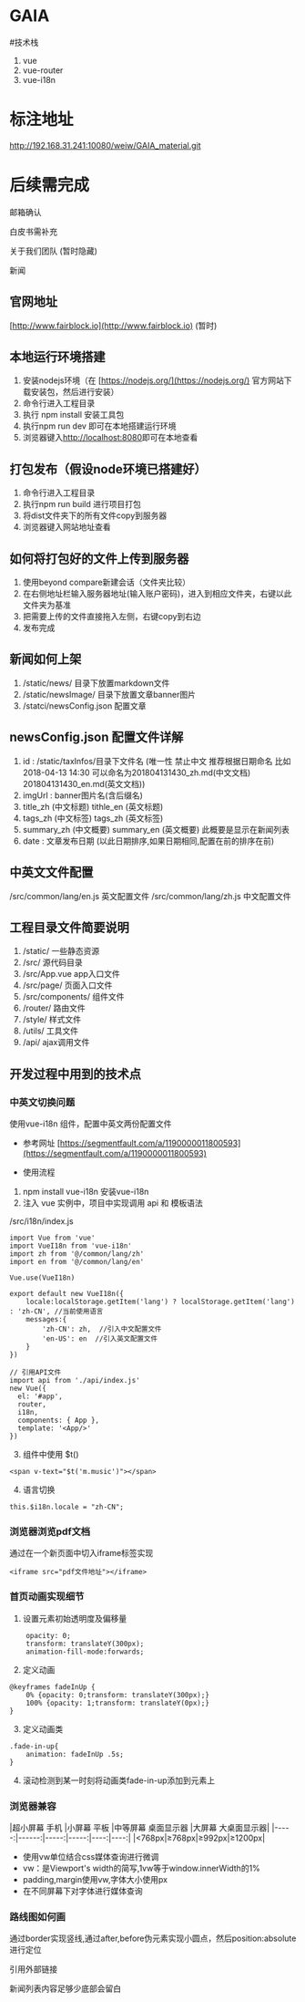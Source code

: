 # GAIA

#技术栈
1. vue
2. vue-router
3. vue-i18n

# 标注地址
http://192.168.31.241:10080/weiw/GAIA_material.git




# 后续需完成

邮箱确认

白皮书需补充

关于我们团队 (暂时隐藏)

新闻



## 官网地址
[http://www.fairblock.io](http://www.fairblock.io) (暂时)

## 本地运行环境搭建
1. 安装nodejs环境（在 [https://nodejs.org/](https://nodejs.org/) 官方网站下载安装包，然后进行安装）
2. 命令行进入工程目录 
3. 执行 npm install 安装工具包 
4. 执行npm run dev 即可在本地搭建运行环境
5. 浏览器键入[http://localhost:8080](http://localhost:8080)即可在本地查看

## 打包发布（假设node环境已搭建好）
1. 命令行进入工程目录
2. 执行npm run build 进行项目打包
3. 将dist文件夹下的所有文件copy到服务器
4. 浏览器键入网站地址查看

## 如何将打包好的文件上传到服务器
1. 使用beyond compare新建会话（文件夹比较）
2. 在右侧地址栏输入服务器地址(输入账户密码)，进入到相应文件夹，右键以此文件夹为基准
3. 把需要上传的文件直接拖入左侧，右键copy到右边
4. 发布完成

## 新闻如何上架
1. /static/news/ 目录下放置markdown文件
2. /static/newsImage/ 目录下放置文章banner图片
3. /statci/newsConfig.json 配置文章


## newsConfig.json 配置文件详解
1. id : /static/taxInfos/目录下文件名 (唯一性 禁止中文 推荐根据日期命名 比如2018-04-13 14:30  可以命名为201804131430_zh.md(中文文档) 201804131430_en.md(英文文档))
2. imgUrl : banner图片名(含后缀名)
3. title_zh (中文标题)  tithle_en (英文标题)
4. tags_zh  (中文标签)  tags_zh (英文标签)
5. summary_zh (中文概要) summary_en (英文概要) 此概要是显示在新闻列表
6. date : 文章发布日期  (以此日期排序,如果日期相同,配置在前的排序在前)


## 中英文文件配置
/src/common/lang/en.js  英文配置文件
/src/common/lang/zh.js  中文配置文件

## 工程目录文件简要说明
1. /static/ 一些静态资源
2. /src/ 源代码目录
3. /src/App.vue   app入口文件 
4. /src/page/  页面入口文件
5. /src/components/  组件文件
6. /router/  路由文件
7. /style/  样式文件
8. /utils/  工具文件
9. /api/ ajax调用文件


## 开发过程中用到的技术点

### 中英文切换问题
使用vue-i18n 组件，配置中英文两份配置文件

- 参考网址 [https://segmentfault.com/a/1190000011800593](https://segmentfault.com/a/1190000011800593)

- 使用流程
1. npm install vue-i18n  安装vue-i18n
2. 注入 vue 实例中，项目中实现调用 api 和 模板语法

/src/i18n/index.js

```
import Vue from 'vue'
import VueI18n from 'vue-i18n'
import zh from '@/common/lang/zh'
import en from '@/common/lang/en'

Vue.use(VueI18n)

export default new VueI18n({
    locale:localStorage.getItem('lang') ? localStorage.getItem('lang') : 'zh-CN', //当前使用语言
    messages:{
        'zh-CN': zh,  //引入中文配置文件
        'en-US': en  //引入英文配置文件
    }
})

```
```
// 引用API文件
import api from './api/index.js'
new Vue({
  el: '#app',
  router,
  i18n,
  components: { App },
  template: '<App/>'
})
```

3. 组件中使用 $t()
```
<span v-text="$t('m.music')"></span>
```
4. 语言切换
```
this.$i18n.locale = "zh-CN";
```

### 浏览器浏览pdf文档
通过在一个新页面中切入iframe标签实现 

```
<iframe src="pdf文件地址"></iframe>

```


### 首页动画实现细节


1. 设置元素初始透明度及偏移量 
```
    opacity: 0;
    transform: translateY(300px);
    animation-fill-mode:forwards;
```
2. 定义动画
```
@keyframes fadeInUp {
    0% {opacity: 0;transform: translateY(300px);}
    100% {opacity: 1;transform: translateY(0px);}
}
```
3. 定义动画类
```
.fade-in-up{
    animation: fadeInUp .5s;
}
```

4. 滚动检测到某一时刻将动画类fade-in-up添加到元素上

### 浏览器兼容

|超小屏幕 手机 |小屏幕 平板 |中等屏幕 桌面显示器 |大屏幕 大桌面显示器| 
|-----:|------:|-----:|-----:|----:|----:|
|<768px|≥768px|≥992px|≥1200px|

- 使用vw单位结合css媒体查询进行微调
- vw：是Viewport's width的简写,1vw等于window.innerWidth的1%
- padding,margin使用vw,字体大小使用px
- 在不同屏幕下对字体进行媒体查询



### 路线图如何画
通过border实现竖线,通过after,before伪元素实现小圆点，然后position:absolute进行定位


引用外部链接

新闻列表内容足够少底部会留白